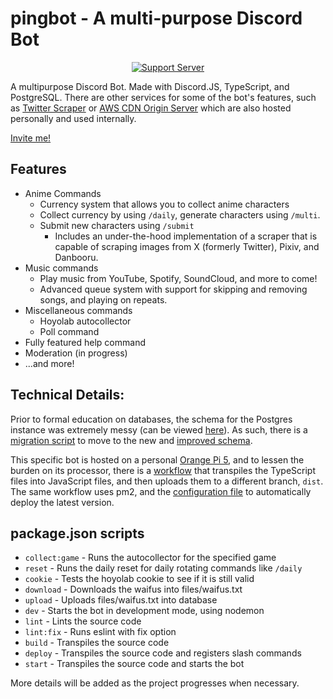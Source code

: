 # pingbot - A multi-purpose Discord Bot

<div align="center">

[![Support Server](https://img.shields.io/discord/850899856452878377?color=7289da&label=Discord&logo=discord&logoColor=white)](https://discord.gg/BKAWvgVZtN)

</div>

A multipurpose Discord Bot. Made with Discord.JS, TypeScript, and PostgreSQL. There are other services for some of the
bot's features, such as [Twitter Scraper](https://github.com/KrammyGod/twitter-scraper)
or [AWS CDN Origin Server](https://github.com/KrammyGod/image-server) which are also hosted personally and used
internally.

[Invite me!](https://discord.com/api/oauth2/authorize?client_id=632641386772168714&permissions=1512670883152&scope=bot%20applications.commands)

## Features

- Anime Commands
    - Currency system that allows you to collect anime characters
    - Collect currency by using `/daily`, generate characters using `/multi`.
    - Submit new characters using `/submit`
        - Includes an under-the-hood implementation of a scraper that is capable of scraping images from X (formerly
          Twitter), Pixiv, and Danbooru.
- Music commands
    - Play music from YouTube, Spotify, SoundCloud, and more to come!
    - Advanced queue system with support for skipping and removing songs, and playing on repeats.
- Miscellaneous commands
    - Hoyolab autocollector
    - Poll command
- Fully featured help command
- Moderation (in progress)
- ...and more!

## Technical Details:

Prior to formal education on databases, the schema for the Postgres instance was extremely messy (can be
viewed [here](sqls/old_schema.sql)). As such, there is a [migration script](sqls/migrate.sql) to move to the new
and [improved schema](sqls/schema.sql).

This specific bot is hosted on a
personal [Orange Pi 5](http://www.orangepi.org/html/hardWare/computerAndMicrocontrollers/details/Orange-Pi-5.html), and
to lessen the burden on its processor, there is a [workflow](.github/workflows/push.yml) that transpiles the TypeScript
files into JavaScript files, and then uploads them to a different branch, `dist`. The same workflow uses pm2, and
the [configuration file](ecosystem.config.js) to automatically deploy the latest version.

## package.json scripts

- `collect:game` - Runs the autocollector for the specified game
- `reset` - Runs the daily reset for daily rotating commands like `/daily`
- `cookie` - Tests the hoyolab cookie to see if it is still valid
- `download` - Downloads the waifus into files/waifus.txt
- `upload` - Uploads files/waifus.txt into database
- `dev` - Starts the bot in development mode, using nodemon
- `lint` - Lints the source code
- `lint:fix` - Runs eslint with fix option
- `build` - Transpiles the source code
- `deploy` - Transpiles the source code and registers slash commands
- `start` - Transpiles the source code and starts the bot

More details will be added as the project progresses when necessary.
